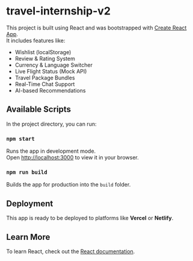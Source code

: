 # travel-internship-v2

This project is built using React and was bootstrapped with [Create React App](https://github.com/facebook/create-react-app).  
It includes features like:

- Wishlist (localStorage)
- Review & Rating System
- Currency & Language Switcher
- Live Flight Status (Mock API)
- Travel Package Bundles
- Real-Time Chat Support
- AI-based Recommendations

## Available Scripts

In the project directory, you can run:

### `npm start`

Runs the app in development mode.  
Open [http://localhost:3000](http://localhost:3000) to view it in your browser.

### `npm run build`

Builds the app for production into the `build` folder.

## Deployment

This app is ready to be deployed to platforms like **Vercel** or **Netlify**.

## Learn More

To learn React, check out the [React documentation](https://reactjs.org/).
